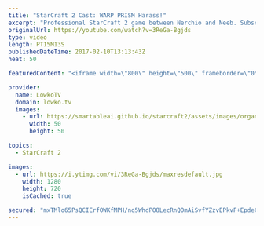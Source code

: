 ```yaml
---
title: "StarCraft 2 Cast: WARP PRISM Harass!"
excerpt: "Professional StarCraft 2 game between Nerchio and Neeb. Subscribe for more videos: http://lowko.tv/youtube More StarCraft 2 Casts: https://goo.gl/t6g7aW  In this Protoss versus Zerg Neeb is the one in charge for the majority of the game. While Nerchio sits back and tries to get a significant economy"
originalUrl: https://youtube.com/watch?v=3ReGa-Bgjds
type: video
length: PT15M13S
publishedDateTime: 2017-02-10T13:13:43Z
heat: 50

featuredContent: "<iframe width=\"800\" height=\"500\" frameborder=\"0\" src=\"https://www.youtube.com/embed/3ReGa-Bgjds\" allow=\"accelerometer; autoplay; encrypted-media; gyroscope; picture-in-picture\" allowfullscreen></iframe>"

provider:
  name: LowkoTV
  domain: lowko.tv
  images:
    - url: https://smartableai.github.io/starcraft2/assets/images/organizations/lowko.tv-50x50.jpg
      width: 50
      height: 50

topics:
  - StarCraft 2

images:
  - url: https://i.ytimg.com/vi/3ReGa-Bgjds/maxresdefault.jpg
    width: 1280
    height: 720
    isCached: true

secured: "mxTMlo65PsQCIErfOWKfMPH/nq5WhdPO8LecRnQOmAiSvfYZzvEPkvF+EpdeCQeky62AdviPiJDxTCRiqFhAD99Qye4gC7yJPGvs8ges5aUmss9r7oa39ypnhsCzjGVnml1U2c0cwsl1LTpvfUeIuDwKycdpwX5tQmsdcak/W16sSvtTxLYRdM+M1/e5M20ojDQ9y1ry4EjW3HJEzCc7JX0o842TW+YlC1tEQcEe2pSFxOJe/2oWlFlggidq2x4ZlrS4DOr5KBjpIPuNxSIdVlHbPoLTDy+07FiS+ysUqzhcvTgktbcbZv8JRsINxlI/DykrV3zNO9lvx3b6MiwfnEpdkSOWcwP3fP9EBqhSefKZuIkTfb/iKoswNZl0On10mbanJ/YUlo7npeyuQluRYpt78PJ8kI1IfdbadINpT2E=;Wr4GaSXn6Tv+YkOKzu5tTQ=="
---
```


